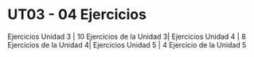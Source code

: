 # UT03 - 04 Ejercicios
Ejercicios Unidad 3 |
10 Ejercicios de la Unidad 3|
Ejercicios Unidad 4 |
8 Ejercicios de la Unidad 4|
Ejercicios Unidad 5 |
4 Ejercicio de la Unidad 5
